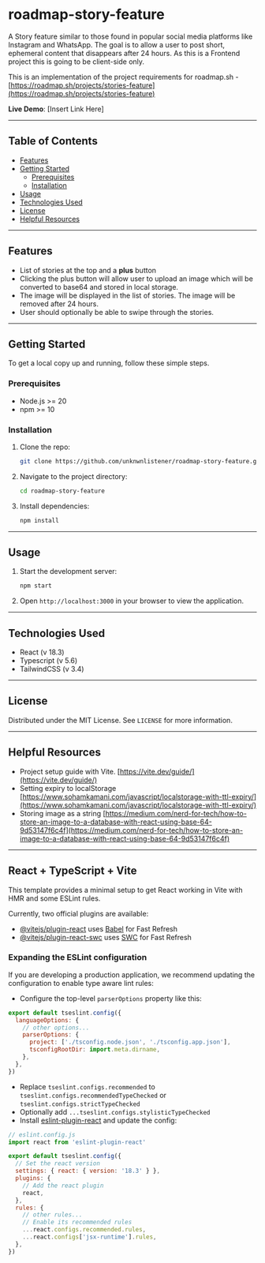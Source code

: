 # roadmap-story-feature

A Story feature similar to those found in popular social media platforms like Instagram and WhatsApp. The goal is to allow a user to post short, ephemeral content that disappears after 24 hours. As this is a Frontend project this is going to be client-side only.

This is an implementation of the project requirements for roadmap.sh - [https://roadmap.sh/projects/stories-feature](https://roadmap.sh/projects/stories-feature)

**Live Demo**: [Insert Link Here]  

---

## Table of Contents

- [Features](#features)
- [Getting Started](#getting-started)
  - [Prerequisites](#prerequisites)
  - [Installation](#installation)
- [Usage](#usage)
- [Technologies Used](#technologies-used)
- [License](#license)
- [Helpful Resources](#helpful-resources)

---

## Features

- List of stories at the top and a **plus** button
- Clicking the plus button will allow user to upload an image which will be converted to base64 and stored in local storage.
- The image will be displayed in the list of stories. The image will be removed after 24 hours.
- User should optionally be able to swipe through the stories.

---

## Getting Started

To get a local copy up and running, follow these simple steps.

### Prerequisites

- Node.js >= 20
- npm >= 10

### Installation

1. Clone the repo:

   ```bash
   git clone https://github.com/unknwnlistener/roadmap-story-feature.git
   ```

2. Navigate to the project directory:

   ```bash
   cd roadmap-story-feature
   ```

3. Install dependencies:

   ```bash
   npm install
   ```

---

## Usage

1. Start the development server:

   ```bash
   npm start
   ```

2. Open `http://localhost:3000` in your browser to view the application.

---

## Technologies Used

- React (v 18.3)
- Typescript (v 5.6)
- TailwindCSS (v 3.4)

---

## License

Distributed under the MIT License. See `LICENSE` for more information.

---

## Helpful Resources

- Project setup guide with Vite. [https://vite.dev/guide/](https://vite.dev/guide/)
- Setting expiry to localStorage [https://www.sohamkamani.com/javascript/localstorage-with-ttl-expiry/](https://www.sohamkamani.com/javascript/localstorage-with-ttl-expiry/)
- Storing image as a string [https://medium.com/nerd-for-tech/how-to-store-an-image-to-a-database-with-react-using-base-64-9d53147f6c4f](https://medium.com/nerd-for-tech/how-to-store-an-image-to-a-database-with-react-using-base-64-9d53147f6c4f)

---

## React + TypeScript + Vite

This template provides a minimal setup to get React working in Vite with HMR and some ESLint rules.

Currently, two official plugins are available:

- [@vitejs/plugin-react](https://github.com/vitejs/vite-plugin-react/blob/main/packages/plugin-react/README.md) uses [Babel](https://babeljs.io/) for Fast Refresh
- [@vitejs/plugin-react-swc](https://github.com/vitejs/vite-plugin-react-swc) uses [SWC](https://swc.rs/) for Fast Refresh

### Expanding the ESLint configuration

If you are developing a production application, we recommend updating the configuration to enable type aware lint rules:

- Configure the top-level `parserOptions` property like this:

```js
export default tseslint.config({
  languageOptions: {
    // other options...
    parserOptions: {
      project: ['./tsconfig.node.json', './tsconfig.app.json'],
      tsconfigRootDir: import.meta.dirname,
    },
  },
})
```

- Replace `tseslint.configs.recommended` to `tseslint.configs.recommendedTypeChecked` or `tseslint.configs.strictTypeChecked`
- Optionally add `...tseslint.configs.stylisticTypeChecked`
- Install [eslint-plugin-react](https://github.com/jsx-eslint/eslint-plugin-react) and update the config:

```js
// eslint.config.js
import react from 'eslint-plugin-react'

export default tseslint.config({
  // Set the react version
  settings: { react: { version: '18.3' } },
  plugins: {
    // Add the react plugin
    react,
  },
  rules: {
    // other rules...
    // Enable its recommended rules
    ...react.configs.recommended.rules,
    ...react.configs['jsx-runtime'].rules,
  },
})
```

